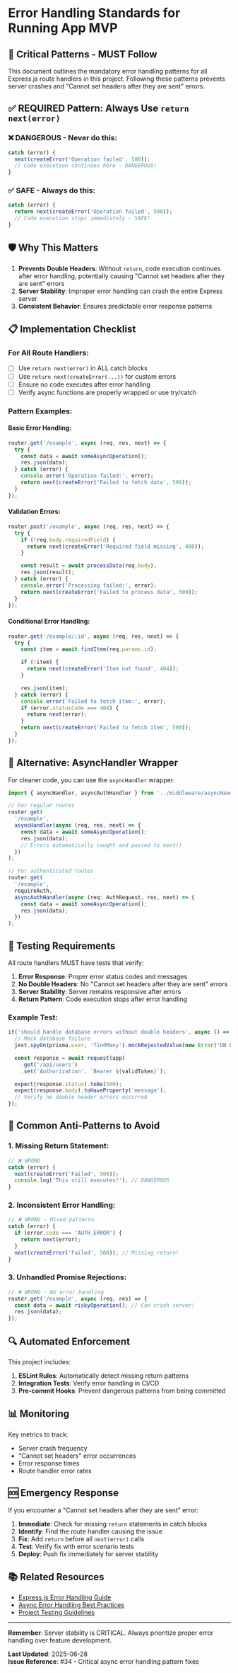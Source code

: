 # Error Handling Standards for Running App MVP

## 🚨 Critical Patterns - MUST Follow

This document outlines the mandatory error handling patterns for all Express.js route handlers in this project. Following these patterns prevents server crashes and "Cannot set headers after they are sent" errors.

## ✅ REQUIRED Pattern: Always Use `return next(error)`

### ❌ DANGEROUS - Never do this:

```typescript
catch (error) {
  next(createError('Operation failed', 500));
  // Code execution continues here - DANGEROUS!
}
```

### ✅ SAFE - Always do this:

```typescript
catch (error) {
  return next(createError('Operation failed', 500));
  // Code execution stops immediately - SAFE!
}
```

## 🛡️ Why This Matters

1. **Prevents Double Headers**: Without `return`, code execution continues after error handling, potentially causing "Cannot set headers after they are sent" errors
2. **Server Stability**: Improper error handling can crash the entire Express server
3. **Consistent Behavior**: Ensures predictable error response patterns

## 📋 Implementation Checklist

### For All Route Handlers:

- [ ] Use `return next(error)` in ALL catch blocks
- [ ] Use `return next(createError(...))` for custom errors
- [ ] Ensure no code executes after error handling
- [ ] Verify async functions are properly wrapped or use try/catch

### Pattern Examples:

#### Basic Error Handling:

```typescript
router.get('/example', async (req, res, next) => {
  try {
    const data = await someAsyncOperation();
    res.json(data);
  } catch (error) {
    console.error('Operation failed:', error);
    return next(createError('Failed to fetch data', 500));
  }
});
```

#### Validation Errors:

```typescript
router.post('/example', async (req, res, next) => {
  try {
    if (!req.body.requiredField) {
      return next(createError('Required field missing', 400));
    }

    const result = await processData(req.body);
    res.json(result);
  } catch (error) {
    console.error('Processing failed:', error);
    return next(createError('Failed to process data', 500));
  }
});
```

#### Conditional Error Handling:

```typescript
router.get('/example/:id', async (req, res, next) => {
  try {
    const item = await findItem(req.params.id);

    if (!item) {
      return next(createError('Item not found', 404));
    }

    res.json(item);
  } catch (error) {
    console.error('Failed to fetch item:', error);
    if (error.statusCode === 404) {
      return next(error);
    }
    return next(createError('Failed to fetch item', 500));
  }
});
```

## 🔧 Alternative: AsyncHandler Wrapper

For cleaner code, you can use the `asyncHandler` wrapper:

```typescript
import { asyncHandler, asyncAuthHandler } from '../middleware/asyncHandler.js';

// For regular routes
router.get(
  '/example',
  asyncHandler(async (req, res, next) => {
    const data = await someAsyncOperation();
    res.json(data);
    // Errors automatically caught and passed to next()
  })
);

// For authenticated routes
router.get(
  '/example',
  requireAuth,
  asyncAuthHandler(async (req: AuthRequest, res, next) => {
    const data = await someAsyncOperation();
    res.json(data);
  })
);
```

## 🧪 Testing Requirements

All route handlers MUST have tests that verify:

1. **Error Response**: Proper error status codes and messages
2. **No Double Headers**: No "Cannot set headers after they are sent" errors
3. **Server Stability**: Server remains responsive after errors
4. **Return Pattern**: Code execution stops after error handling

### Example Test:

```typescript
it('should handle database errors without double headers', async () => {
  // Mock database failure
  jest.spyOn(prisma.user, 'findMany').mockRejectedValue(new Error('DB Error'));

  const response = await request(app)
    .get('/api/users')
    .set('Authorization', `Bearer ${validToken}`);

  expect(response.status).toBe(500);
  expect(response.body).toHaveProperty('message');
  // Verify no double header errors occurred
});
```

## 🚫 Common Anti-Patterns to Avoid

### 1. Missing Return Statement:

```typescript
// ❌ WRONG
catch (error) {
  next(createError('Failed', 500));
  console.log('This still executes!'); // DANGEROUS
}
```

### 2. Inconsistent Error Handling:

```typescript
// ❌ WRONG - Mixed patterns
catch (error) {
  if (error.code === 'AUTH_ERROR') {
    return next(error);
  }
  next(createError('Failed', 500)); // Missing return!
}
```

### 3. Unhandled Promise Rejections:

```typescript
// ❌ WRONG - No error handling
router.get('/example', async (req, res) => {
  const data = await riskyOperation(); // Can crash server!
  res.json(data);
});
```

## 🔍 Automated Enforcement

This project includes:

1. **ESLint Rules**: Automatically detect missing return patterns
2. **Integration Tests**: Verify error handling in CI/CD
3. **Pre-commit Hooks**: Prevent dangerous patterns from being committed

## 📊 Monitoring

Key metrics to track:

- Server crash frequency
- "Cannot set headers" error occurrences
- Error response times
- Route handler error rates

## 🆘 Emergency Response

If you encounter a "Cannot set headers after they are sent" error:

1. **Immediate**: Check for missing `return` statements in catch blocks
2. **Identify**: Find the route handler causing the issue
3. **Fix**: Add `return` before all `next(error)` calls
4. **Test**: Verify fix with error scenario tests
5. **Deploy**: Push fix immediately for server stability

## 📚 Related Resources

- [Express.js Error Handling Guide](https://expressjs.com/en/guide/error-handling.html)
- [Async Error Handling Best Practices](https://strongloop.com/strongblog/async-error-handling-expressjs-es7-promises-generators/)
- [Project Testing Guidelines](./tests/README.md)

---

**Remember**: Server stability is CRITICAL. Always prioritize proper error handling over feature development.

**Last Updated**: 2025-06-28  
**Issue Reference**: #34 - Critical async error handling pattern fixes
